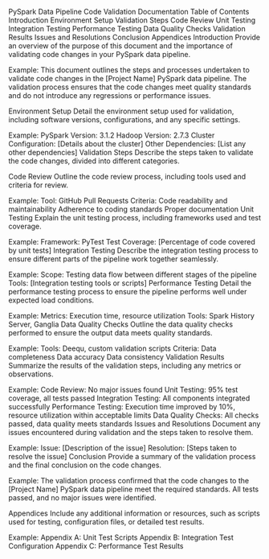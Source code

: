PySpark Data Pipeline Code Validation Documentation
Table of Contents
Introduction
Environment Setup
Validation Steps
Code Review
Unit Testing
Integration Testing
Performance Testing
Data Quality Checks
Validation Results
Issues and Resolutions
Conclusion
Appendices
Introduction
Provide an overview of the purpose of this document and the importance of validating code changes in your PySpark data pipeline.

Example:
This document outlines the steps and processes undertaken to validate code changes in the [Project Name] PySpark data pipeline. The validation process ensures that the code changes meet quality standards and do not introduce any regressions or performance issues.

Environment Setup
Detail the environment setup used for validation, including software versions, configurations, and any specific settings.

Example:
PySpark Version: 3.1.2
Hadoop Version: 2.7.3
Cluster Configuration: [Details about the cluster]
Other Dependencies: [List any other dependencies]
Validation Steps
Describe the steps taken to validate the code changes, divided into different categories.

Code Review
Outline the code review process, including tools used and criteria for review.

Example:
Tool: GitHub Pull Requests
Criteria:
Code readability and maintainability
Adherence to coding standards
Proper documentation
Unit Testing
Explain the unit testing process, including frameworks used and test coverage.

Example:
Framework: PyTest
Test Coverage: [Percentage of code covered by unit tests]
Integration Testing
Describe the integration testing process to ensure different parts of the pipeline work together seamlessly.

Example:
Scope: Testing data flow between different stages of the pipeline
Tools: [Integration testing tools or scripts]
Performance Testing
Detail the performance testing process to ensure the pipeline performs well under expected load conditions.

Example:
Metrics: Execution time, resource utilization
Tools: Spark History Server, Ganglia
Data Quality Checks
Outline the data quality checks performed to ensure the output data meets quality standards.

Example:
Tools: Deequ, custom validation scripts
Criteria:
Data completeness
Data accuracy
Data consistency
Validation Results
Summarize the results of the validation steps, including any metrics or observations.

Example:
Code Review: No major issues found
Unit Testing: 95% test coverage, all tests passed
Integration Testing: All components integrated successfully
Performance Testing: Execution time improved by 10%, resource utilization within acceptable limits
Data Quality Checks: All checks passed, data quality meets standards
Issues and Resolutions
Document any issues encountered during validation and the steps taken to resolve them.

Example:
Issue: [Description of the issue]
Resolution: [Steps taken to resolve the issue]
Conclusion
Provide a summary of the validation process and the final conclusion on the code changes.

Example:
The validation process confirmed that the code changes to the [Project Name] PySpark data pipeline meet the required standards. All tests passed, and no major issues were identified.

Appendices
Include any additional information or resources, such as scripts used for testing, configuration files, or detailed test results.

Example:
Appendix A: Unit Test Scripts
Appendix B: Integration Test Configuration
Appendix C: Performance Test Results
